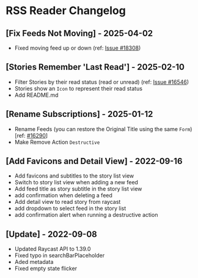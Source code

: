 # RSS Reader Changelog

## [Fix Feeds Not Moving] - 2025-04-02

- Fixed moving feed up or down (ref: [Issue #18308](https://github.com/raycast/extensions/issues/18308))

## [Stories Remember 'Last Read'] - 2025-02-10

- Filter Stories by their read status (read or unread) (ref: [Issue #16546](https://github.com/raycast/extensions/issues/16546))
- Stories show an `Icon` to represent their read status
- Add README.md

## [Rename Subscriptions] - 2025-01-12

- Rename Feeds (you can restore the Original Title using the same `Form`) [ref: [#16290](https://github.com/raycast/extensions/issues/16290)]
- Make Remove Action `Destructive`

## [Add Favicons and Detail View] - 2022-09-16

- Add favicons and subtitles to the story list view
- Switch to story list view when adding a new feed
- Add feed title as story subtitle in the story list view
- add confirmation when deleting a feed
- Add detail view to read story from raycast
- add dropdown to select feed in the story list
- add confirmation alert when running a destructive action

## [Update] - 2022-09-08

 - Updated Raycast API to 1.39.0
 - Fixed typo in searchBarPlaceholder
 - Aded metadata
 - Fixed empty state flicker
